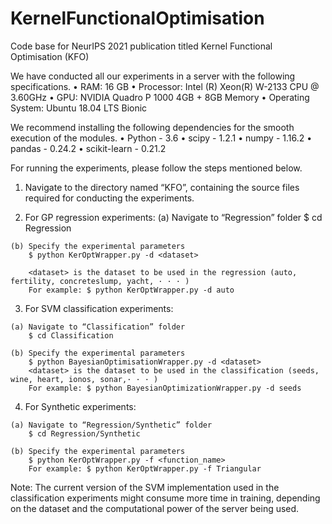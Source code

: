 # KernelFunctionalOptimisation
Code base for NeurIPS 2021 publication titled Kernel Functional Optimisation (KFO)

We have conducted all our experiments in a server with the following specifications.
  • RAM: 16 GB
  • Processor: Intel (R) Xeon(R) W-2133 CPU @ 3.60GHz
  • GPU: NVIDIA Quadro P 1000 4GB + 8GB Memory
  • Operating System: Ubuntu 18.04 LTS Bionic

We recommend installing the following dependencies for the smooth execution of the modules.
  • Python - 3.6
  • scipy - 1.2.1
  • numpy - 1.16.2
  • pandas - 0.24.2
  • scikit-learn - 0.21.2

For running the experiments, please follow the steps mentioned below.

  1. Navigate to the directory named “KFO”, containing the source files required for conducting the experiments.
    
  2. For GP regression experiments:
    (a) Navigate to “Regression” folder
        $ cd Regression
        
    (b) Specify the experimental parameters
        $ python KerOptWrapper.py -d <dataset>
        
        <dataset> is the dataset to be used in the regression (auto, fertility, concreteslump, yacht, · · · )
        For example: $ python KerOptWrapper.py -d auto
          
  3. For SVM classification experiments:
   
    (a) Navigate to “Classification” folder
        $ cd Classification
        
    (b) Specify the experimental parameters
        $ python BayesianOptimisationWrapper.py -d <dataset>
        <dataset> is the dataset to be used in the classification (seeds, wine, heart, ionos, sonar,· · · )
        For example: $ python BayesianOptimizationWrapper.py -d seeds
          
  4. For Synthetic experiments:
   
    (a) Navigate to “Regression/Synthetic” folder
        $ cd Regression/Synthetic
        
    (b) Specify the experimental parameters
        $ python KerOptWrapper.py -f <function_name>
        For example: $ python KerOptWrapper.py -f Triangular
          

Note: The current version of the SVM implementation used in the classification experiments might consume more time
in training, depending on the dataset and the computational power of the server being used.
